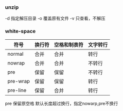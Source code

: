 ### unzip
-d 指定解压目录
-o 覆盖原有文件
-v 只查看，不解压

### white-space
|符号|换行符|空格和制表符|文字转行|
|---|---|---|---|
|normal|合并|合并|转行|
|nowrap|合并|合并|不转行|
|pre|保留|保留|不转行|
|pre-wrap|保留|保留|转行|
|pre-line|保留|合并|转行|

pre 保留原空格
默认长度超过换行，指定nowarp,pre不换行


